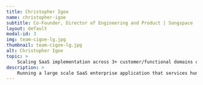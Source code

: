 ```yaml
---
title: Christopher Igoe
name: christopher-igoe
subtitle: Co-Founder, Director of Engineering and Product | Songspace
layout: default
modal-id: 3
img: team-cigoe-lg.jpg
thumbnail: team-cigoe-lg.jpg
alt: Christopher Igoe
topic: > 
    Scaling SaaS implementation across 3+ customer/functional domains of music content owners ecosystem in under 4 years
description: >
    Running a large scale SaaS enterprise application that services hundreds of business clients isn’t easy and requires a company wide effort to support and maintain. Walk through Songspace’s technical timeline and decisions (both good and bad) and learn how we have succeeded through the years leveraging open source software and a client-driven roadmap. This will be a high level technical overview of the various systems and how they all work together to make Songspace the enterprise offering it is today.
---
```

